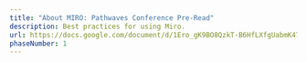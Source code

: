 ```yaml
---
title: "About MIRO: Pathwaves Conference Pre-Read"
description: Best practices for using Miro.
url: https://docs.google.com/document/d/1Ero_gK9BO8QzkT-B6HfLXfgUabmK47HL/edit?usp=sharing&ouid=112576805916722807567&rtpof=true&sd=true
phaseNumber: 1
---
```

